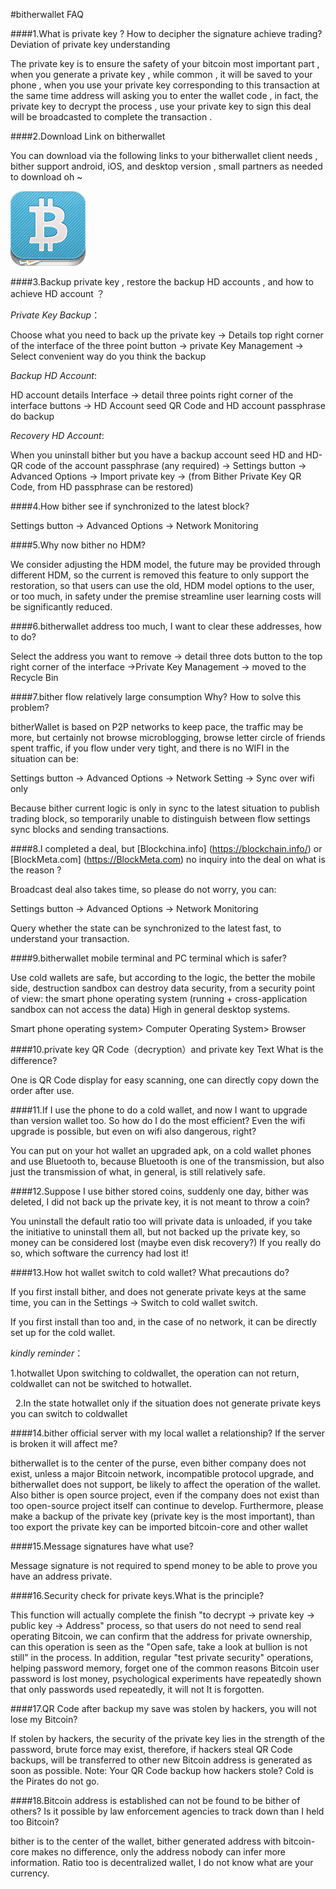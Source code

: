 #bitherwallet FAQ

####1.What is private key ? How to decipher the signature achieve trading? Deviation of private key understanding

The private key is to ensure the safety of your bitcoin most important part , when you generate a private key , while common , it will be saved to your phone , when you use your private key corresponding to this transaction at the same time address will asking you to enter the wallet code , in fact, the private key to decrypt the process , use your private key to sign this deal will be broadcasted to complete the transaction .

####2.Download Link on bitherwallet

You can download via the following links to your bitherwallet client needs , bither support android, iOS, and desktop version , small partners as needed to download oh ~

![bitherwallet](images/bither_120.png)

####3.Backup private key , restore the backup HD accounts , and how to achieve HD account ？

*Private Key Backup*：

Choose what you need to back up the private key -> Details top right corner of the interface of the three point button -> private Key Management -> Select convenient way do you think the backup

*Backup HD Account*:

HD account details Interface -> detail three points right corner of the interface buttons -> HD Account seed QR Code and HD account passphrase do backup

*Recovery HD Account*:

When you uninstall bither but you have a backup account seed HD and HD-QR code of the account passphrase (any required) -> Settings button -> Advanced Options -> Import private key -> (from Bither Private Key QR Code, from HD passphrase can be restored)

####4.How bither see if synchronized to the latest block?

Settings button -> Advanced Options -> Network Monitoring

####5.Why now bither no HDM?

We consider adjusting the HDM model, the future may be provided through different HDM, so the current is removed this feature to only support the restoration, so that users can use the old, HDM model options to the user, or too much, in safety under the premise streamline user learning costs will be significantly reduced.

####6.bitherwallet address too much, I want to clear these addresses, how to do?

Select the address you want to remove -> detail three dots button to the top right corner of the interface ->Private Key Management -> moved to the Recycle Bin

####7.bither flow relatively large consumption Why? How to solve this problem?

bitherWallet is based on P2P networks to keep pace, the traffic may be more, but certainly not browse microblogging, browse letter circle of friends spent traffic, if you flow under very tight, and there is no WIFI in the situation can be:

Settings button -> Advanced Options -> Network Setting -> Sync over wifi only

Because bither current logic is only in sync to the latest situation to publish trading block, so temporarily unable to distinguish between flow settings sync blocks and sending transactions.

####8.I completed a deal, but  [Blockchina.info] (https://blockchain.info/) or [BlockMeta.com] (https://BlockMeta.com) no inquiry into the deal on what is the reason ?

Broadcast deal also takes time, so please do not worry, you can:

Settings button -> Advanced Options -> Network Monitoring

Query whether the state can be synchronized to the latest fast, to understand your transaction.

####9.bitherwallet mobile terminal and PC terminal which is safer?

Use cold wallets are safe, but according to the logic, the better the mobile side, destruction sandbox can destroy data security, from a security point of view: the smart phone operating system (running + cross-application sandbox can not access the data) High in general desktop systems.

Smart phone operating system> Computer Operating System> Browser

####10.private key QR Code（decryption）and private key  Text What is the difference?

One is QR Code display for easy scanning, one can directly copy down the order after use.

####11.If I use the phone to do a cold wallet, and now I want to upgrade than version wallet too. So how do I do the most efficient? Even the wifi upgrade is possible, but even on wifi also dangerous, right?

You can put on your hot wallet an upgraded apk, on a cold wallet phones and use Bluetooth to, because Bluetooth is one of the transmission, but also just the transmission of what, in general, is still relatively safe.

####12.Suppose I use bither stored coins, suddenly one day, bither was deleted, I did not back up the private key, it is not meant to throw a coin?

You uninstall the default ratio too will private data is unloaded, if you take the initiative to uninstall them all, but not backed up the private key, so money can be considered lost (maybe even disk recovery?)
If you really do so, which software the currency had lost it!

####13.How hot wallet switch to cold wallet? What precautions do?

If you first install bither, and does not generate private keys at the same time, you can in the Settings -> Switch to cold wallet switch.

If you first install than too and, in the case of no network, it can be directly set up for the cold wallet.

*kindly reminder*：

  1.hotwallet Upon switching to coldwallet, the operation can not return, coldwallet can not be switched to hotwallet.

  2.In the state hotwallet only if the situation does not generate private keys you can switch to coldwallet

####14.bither official server with my local wallet a relationship? If the server is broken it will affect me?

bitherwallet is to the center of the purse, even bither company does not exist, unless a major Bitcoin network, incompatible protocol upgrade, and bitherwallet does not support, be likely to affect the operation of the wallet.
Also bither is open source project, even if the company does not exist than too open-source project itself can continue to develop.
Furthermore, please make a backup of the private key (private key is the most important), than too export the private key can be imported bitcoin-core and other wallet

####15.Message signatures have what use?

Message signature is not required to spend money to be able to prove you have an address private.

####16.Security check for private keys.What is the principle?

This function will actually complete the finish "to decrypt -> private key -> public key -> Address" process, so that users do not need to send real operating Bitcoin, we can confirm that the address for private ownership, can this operation is seen as the "Open safe, take a look at bullion is not still" in the process.
In addition, regular "test private security" operations, helping password memory, forget one of the common reasons Bitcoin user password is lost money, psychological experiments have repeatedly shown that only passwords used repeatedly, it will not It is forgotten.

####17.QR Code after backup my save was stolen by hackers, you will not lose my Bitcoin?

If stolen by hackers, the security of the private key lies in the strength of the password, brute force may exist, therefore, if hackers steal QR Code backups, will be transferred to other new Bitcoin address is generated as soon as possible.
Note: Your QR Code backup how hackers stole? Cold is the Pirates do not go.

####18.Bitcoin address is established can not be found to be bither of others? Is it possible by law enforcement agencies to track down than I held too Bitcoin?

bither is to the center of the wallet, bither generated address with bitcoin-core makes no difference, only the address nobody can infer more information. Ratio too is decentralized wallet, I do not know what are your currency.
